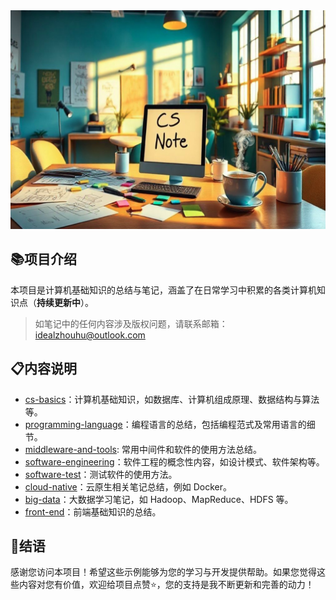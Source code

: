 

<div align="center">
    <img src="programming-language\basic-note\images\微信截图_20241026191256.png" alt="描述" width="700" height="350" />
</div>



## 📚项目介绍

本项目是计算机基础知识的总结与笔记，涵盖了在日常学习中积累的各类计算机知识点（**持续更新中**）。

>  如笔记中的任何内容涉及版权问题，请联系邮箱：idealzhouhu@outlook.com





## 📋内容说明

- [cs-basics](cs-basics)：计算机基础知识，如数据库、计算机组成原理、数据结构与算法等。
- [programming-language](programming-language)：编程语言的总结，包括编程范式及常用语言的细节。
- [middleware-and-tools](middleware-and-tools): 常用中间件和软件的使用方法总结。
- [software-engineering](software-engineering)：软件工程的概念性内容，如设计模式、软件架构等。
- [software-test](software-test)：测试软件的使用方法。
- [cloud-native](cloud-native)：云原生相关笔记总结，例如 Docker。
- [big-data](big-data)：大数据学习笔记，如 Hadoop、MapReduce、HDFS 等。
- [front-end](front-end)：前端基础知识的总结。



## 🙏结语

感谢您访问本项目！希望这些示例能够为您的学习与开发提供帮助。如果您觉得这些内容对您有价值，欢迎给项目点赞⭐️，您的支持是我不断更新和完善的动力！



